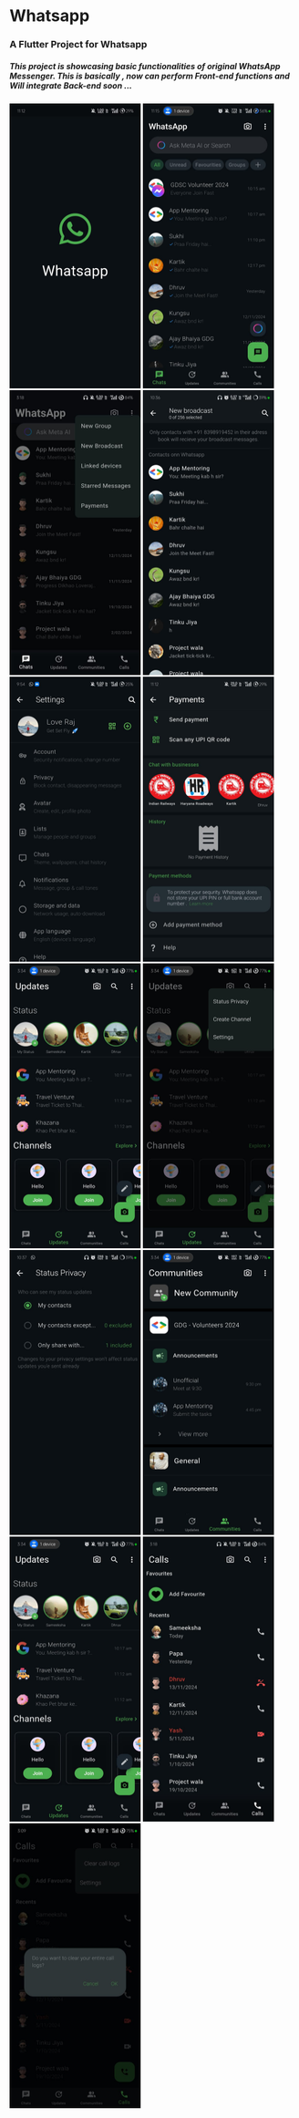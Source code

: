 # Whatsapp
### A Flutter Project for Whatsapp
##### This project is showcasing basic functionalities of original WhatsApp Messenger. This is basically , now can perform Front-end functions and Will integrate Back-end soon ...

<html>
  <body>
<div class="rtx">
<img src='https://github.com/dhimanLove/Whatsapp-Clone/blob/master/Screenshos/splashscreen.jpg' height="500" width="230">
<img src="https://github.com/dhimanLove/Whatsapp-Clone/blob/master/Screenshos/IMG-20241126-WA0006.jpg" height="500" width="230">
<img src="https://github.com/dhimanLove/Whatsapp-Clone/blob/master/Screenshos/Chats%20with%20Drawer.jpg" height="500" width="230">
<img src='https://github.com/dhimanLove/Whatsapp-Clone/blob/master/Screenshos/NewBroasdcast.jpg' height="500" width="230">  
<img src='https://github.com/dhimanLove/Whatsapp-Clone/blob/master/Screenshos/settings.jpg' height="500" width="230">
<img src="https://github.com/dhimanLove/Whatsapp-Clone/blob/master/Screenshos/Payments.jpg" height="500" width="230">
<img src="https://github.com/dhimanLove/Whatsapp-Clone/blob/master/Screenshos/Updates.jpg" height="500" width="230">
<img src='https://github.com/dhimanLove/Whatsapp-Clone/blob/master/Screenshos/Updatedrawer.jpg' height="500" width="230">
<img src='https://github.com/dhimanLove/Whatsapp-Clone/blob/master/Screenshos/StatusPrivacy.jpg' height="500" width="230">
<img src="https://github.com/dhimanLove/Whatsapp-Clone/blob/master/Screenshos/Community.jpg" height="500" width="230">
<img src="https://github.com/dhimanLove/Whatsapp-Clone/blob/master/Screenshos/Updates.jpg" height="500" width="230">
<img src="https://github.com/dhimanLove/Whatsapp-Clone/blob/master/Screenshos/Calls.jpg" height="500" width="230">
<img src='https://github.com/dhimanLove/Whatsapp-Clone/blob/master/Screenshos/clearcalllogs.jpg' height="500" width="230">
</div>
  </body>
</html>
